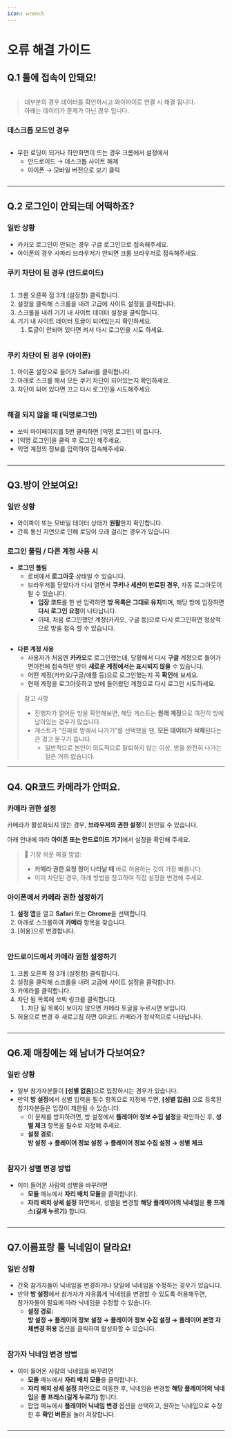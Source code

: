 ```yaml
---
icon: wrench
---
```


# 오류 해결 가이드

## Q.1 툴에 접속이 안돼요!



<figure><img src="../.gitbook/assets/무한로딩 둘다.png" alt=""><figcaption></figcaption></figure>

> 대부분의 경우 데이터를 확인하시고 와이파이로 연결 시 해결 됩니다.\
> 아래는 데이터가 문제가 아닌 경우 입니다.

### 데스크톱 모드인 경우

<figure><img src="../.gitbook/assets/데스크톱 모드.png" alt=""><figcaption></figcaption></figure>

* 무한 로딩이 되거나 하얀화면이 뜨는 경우 크롬에서 설정에서
  * 안드로이드 → 데스크톱 사이트 해제
  * 아이폰 → 모바일 버전으로 보기 클릭



<figure><img src="../.gitbook/assets/데스크톱 끄기 둘다.png" alt=""><figcaption></figcaption></figure>

***

## Q.2 로그인이 안되는데 어떡하죠?



### 일반 상황

* 카카오 로그인이 안되는 경우 구글 로그인으로 접속해주세요.
* 아이폰의 경우 사파리 브라우저가 안되면 크롬 브라우저로 접속해주세요.

### 쿠키 차단이 된 경우 (안드로이드)

<figure><img src="../.gitbook/assets/로그인 쿠키 차단.png" alt=""><figcaption></figcaption></figure>



1. 크롬 오른쪽 점 3개 (설정창) 클릭합니다.
2. 설정을 클릭해 스크롤을 내려 고급에 사이트 설정을 클릭합니다.
3. 스크롤을 내려 기기 내 사이트 데이터 설정을 클릭합니다.
4. 기기 내 사이트 데이터 토글이 되어있는지 확인하세요.
   1. 토글이 안되어 있다면 켜서 다시 로그인을 시도 하세요.



<figure><img src="../.gitbook/assets/Group 11.png" alt=""><figcaption></figcaption></figure>

### 쿠키 차단이 된 경우 (아이폰)

1. 아이폰 설정으로 들어가 Safari를 클릭합니다.
2. 아래로 스크롤 해서 모든 쿠키 차단이 되어있는지 확인하세요.
3. 차단이 되어 있다면 끄고 다시 로그인을 시도해주세요.



<figure><img src="../.gitbook/assets/아이폰 쿠키 차단 해재.png" alt=""><figcaption></figcaption></figure>



### 해결 되지 않을 때 (익명로그인)

* 쏘빅 마이페이지를 5번 클릭하면 \[익명 로그인] 이 뜹니다.
* \[익명 로그인]을 클릭 후 로그인 해주세요.
* 익명 계정의 정보를 입력하여 접속해주세요.



<figure><img src="../.gitbook/assets/익명로그인 (1).png" alt=""><figcaption></figcaption></figure>

***

## Q3.방이 안보여요!



### 일반 상황

* 와이파이 또는 모바일 데이터 상태가 **원활**한지 확인합니다.
* 간혹 통신 지연으로 인해 로딩이 오래 걸리는 경우가 있습니다.



### 로그인 풀림 / 다른 계정 사용 시

* **로그인 풀림**
  * 로비에서 **로그아웃** 상태일 수 있습니다.
  * 브라우저를 닫았다가 다시 열면서 **쿠키나 세션이 만료된 경우**, 자동 로그아웃이 될 수 있습니다.
    * **입장 코드**를 한 번 입력하면 **방 목록은 그대로 유지**되며, 해당 방에 입장하면 **다시 로그인 요청**이 나타납니다.
    * 이때, 처음 로그인했던 계정(카카오, 구글 등)으로 다시 로그인하면 정상적으로 방을 접속 할 수 있습니다.



<figure><img src="../.gitbook/assets/Group 19.png" alt=""><figcaption></figcaption></figure>



* **다른 계정 사용**
  * 사용자가 처음엔 **카카오**로 로그인했는데, 당황해서 다시 **구글** 계정으로 들어가면이전에 접속하던 방이 **새로운 계정에서는 표시되지 않을** 수 있습니다.
  * 어떤 계정(카카오/구글/애플 등)으로 로그인했는지 꼭 **확인**해 보세요.
  * 현재 계정을 로그아웃하고 방에 들어왔던 계정으로 다시 로그인 시도하세요.



> 참고 사항
>
> * 진행자가 열어둔 방을 확인해보면, 해당 게스트는 **원래 계정**으로 여전히 방에 남아있는 경우가 많습니다.
> * 게스트가 “진짜로 방에서 나가기”를 선택했을 땐, **모든 데이터가 삭제**된다는 큰 경고 문구가 뜹니다.
>   * 일반적으로 본인이 의도적으로 탈퇴하지 않는 이상, 방을 완전히 나가는 일은 거의 없습니다.



***

## Q4. QR코드 카메라가 안떠요.

### 카메라 권한 설정

카메라가 활성화되지 않는 경우, **브라우저의 권한 설정**이 원인일 수 있습니다.

아래 안내에 따라 **아이폰 또는 안드로이드 기기**에서 설정을 확인해 주세요.

> 📌 가장 쉬운 해결 방법:
>
> * **카메라 권한 요청 창이 나타날 때** 바로 허용하는 것이 가장 빠릅니다.
> * 이미 차단된 경우, 아래 방법을 참고하여 직접 설정을 변경해 주세요.

### **아이폰에서 카메라 권한 설정하기**

1. **설정 앱**을 열고 **Safari** 또는 **Chrome**을 선택합니다.
2. 아래로 스크롤하여 **카메라** 항목을 찾습니다.
3. \[허용]으로 변경합니다.

<figure><img src="../.gitbook/assets/Untitled.png" alt=""><figcaption></figcaption></figure>



### **안드로이드에서 카메라 권한 설정하기**

1. 크롬 오른쪽 점 3개 (설정창) 클릭합니다.
2. 설정을 클릭해 스크롤을 내려 고급에 사이트 설정을 클릭합니다.
3. 카메라를 클릭합니다.
4. 차단 됨 목록에 쏘빅 링크를 클릭합니다.
   1. 차단 됨 목록이 보이지 않으면 카메라 토글을 누르시면 보입니다.
5. 허용으로 변경 후 새로고침 하면 QR코드 카메라가 정삭적으로 나타납니다.

<figure><img src="../.gitbook/assets/Group 21 (1).png" alt=""><figcaption></figcaption></figure>

***

## Q6.제 매칭에는 왜 남녀가 다보여요?

### 일반 상황

* 일부 참가자분들이 **\[성별 없음]**&#xC73C;로 입장하시는 경우가 있습니다.
* 만약 **방 설정**에서 성별 입력을 필수 항목으로 지정해 두면, **\[성별 없음]** 으로 등록된 참가자분들은 입장이 제한될 수 있습니다.
  * 이 문제를 방지하려면, 방 설정에서 **플레이어 정보 수집 설정**을 확인하신 후, **성별 체크** 항목을 필수로 지정해 주세요.
  * **설정 경로:**\
    **방 설정 → 플레이어 정보 설정 → 플레이어 정보 수집 설정 → 성별 체크**



<figure><img src="../.gitbook/assets/234 (2).png" alt=""><figcaption></figcaption></figure>

### 참자가 성별 변경 방법

* 이미 들어온 사람의 성별을 바꾸려면
  * **모듈** 메뉴에서 **자리 배치 모듈**을 클릭합니다.
  * **자리 배치 상세 설정** 화면에서, 성별을 변경할 **해당 플레이어의 닉네임**을 **롱 프레스(길게 누르기)** 합니다.



<figure><img src="../.gitbook/assets/12.png" alt=""><figcaption></figcaption></figure>

***

## Q7.이름표랑 툴 닉네임이 달라요!

### 일반 상황

* 간혹 참가자들이 닉네임을 변경하거나 당일에 닉네임을 수정하는 경우가 있습니다.
* 만약 **방 설정**에서 참가자가 자유롭게 닉네임을 변경할 수 있도록 허용해두면,\
  참가자들이 필요에 따라 닉네임을 수정할 수 있습니다.
  * **설정 경로:**\
    **방 설정 → 플레이어 정보 설정 → 플레이어 정보 수집 설정 → 플레이어 본명 자체변경 허용** 옵션을 클릭하여 활성화할 수 있습니다.



<figure><img src="../.gitbook/assets/45 (1).png" alt=""><figcaption></figcaption></figure>

### 참가자 닉네임 변경 방법

* 이미 들어온 사람의 닉네임을 바꾸려면
  * **모듈** 메뉴에서 **자리 배치 모듈**을 클릭합니다.
  * **자리 배치 상세 설정** 화면으로 이동한 후, 닉네임을 변경할 **해당 플레이어의 닉네임**을 **롱 프레스(길게 누르기)** 합니다.
  * 팝업 메뉴에서 **플레이어 닉네임 변경** 옵션을 선택하고, 원하는 닉네임으로 수정한 후 **확인 버튼**을 눌러 저장합니다.



<figure><img src="../.gitbook/assets/3241.png" alt=""><figcaption></figcaption></figure>

***

